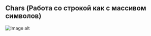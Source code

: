 ## Chars (Работа со строкой как с массивом символов)
![Image alt](https://github.com/TemaGarfield/screenshots/blob/master/Module_3_chars.PNG)

